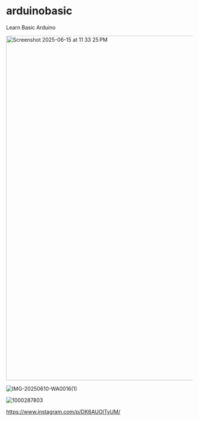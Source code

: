 # arduinobasic
Learn Basic Arduino

<img width="927" alt="Screenshot 2025-06-15 at 11 33 25 PM" src="https://github.com/user-attachments/assets/42d2f631-8661-4015-8cbc-9fdd3a8dca3d" />

![IMG-20250610-WA0016(1)](https://github.com/user-attachments/assets/2bbf3676-82b4-4fe9-8eb3-1a84c979b06a)

![1000287803](https://github.com/user-attachments/assets/32c22f53-bd28-45e7-8626-6968aca9ea66)

https://www.instagram.com/p/DK6AUOlTyUM/
